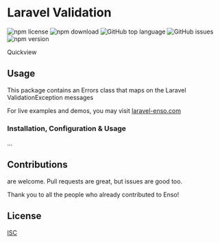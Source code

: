 # Laravel Validation

![npm license](https://img.shields.io/npm/l/@enso-ui/laravel-validation.svg) 
![npm download](https://img.shields.io/npm/dm/@enso-ui/laravel-validation.svg) 
![GitHub top language](https://img.shields.io/github/languages/top/enso-ui/laravel-validation.svg) 
![GitHub issues](https://img.shields.io/github/issues/enso-ui/laravel-validation.svg) 
![npm version](https://img.shields.io/npm/v/@enso-ui/laravel-validation.svg) 

Quickview

## Usage

This package contains an Errors class that maps on the Laravel ValidationException messages

For live examples and demos, you may visit [laravel-enso.com](https://www.laravel-enso.com)

### Installation, Configuration & Usage

...

## Contributions

are welcome. Pull requests are great, but issues are good too.

Thank you to all the people who already contributed to Enso!

## License

[ISC](https://opensource.org/licenses/ISC)
